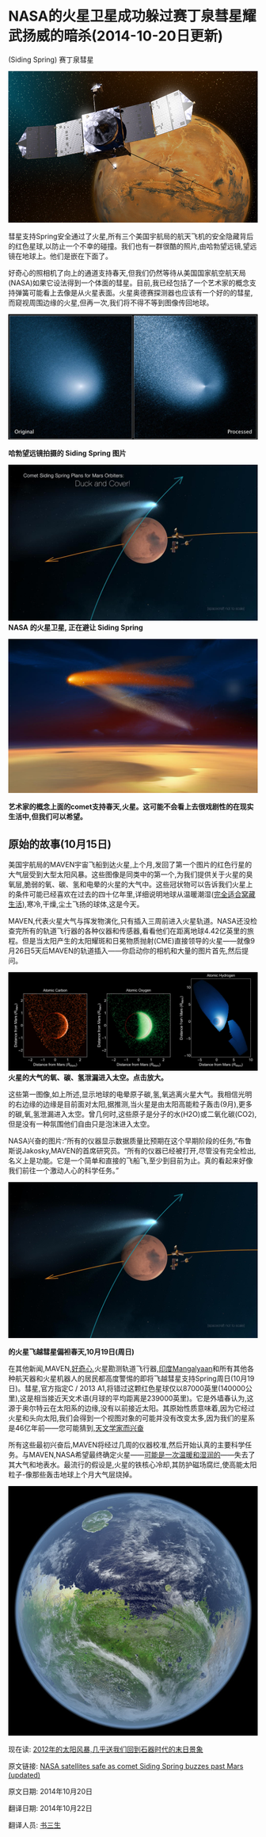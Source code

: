 NASA的火星卫星成功躲过赛丁泉彗星耀武扬威的暗杀(2014-10-20日更新)
====

 (Siding Spring) 赛丁泉彗星


![](01_PIA17487_ip.jpg)


彗星支持Spring安全通过了火星,所有三个美国宇航局的航天飞机的安全隐藏背后的红色星球,以防止一个不幸的碰撞。我们也有一群很酷的照片,由哈勃望远镜,望远镜在地球上。他们是嵌在下面了。

好奇心的照相机了向上的通道支持春天,但我们仍然等待从美国国家航空航天局(NASA)如果它设法得到一个体面的彗星。目前,我已经包括了一个艺术家的概念支持弹簧可能看上去像是从火星表面。火星奥德赛探测器也应该有一个好的的彗星,而窥视周围边缘的火星,但再一次,我们将不得不等到图像传回地球。


![](02_14-090-hubble-comet_0-br2.jpg)

**哈勃望远镜拍摄的 Siding Spring 图片**

![](03_Mars-orbiters-comet-siding-spring-close-call-br2.jpg)
**NASA 的火星卫星, 正在避让 Siding Spring**



![](04_Comet-Siding-Spring-Mars-Artist-Concept-br2.jpg)

**艺术家的概念上面的comet支持春天,火星。这可能不会看上去很戏剧性的在现实生活中,但我们可以希望。**


## 原始的故事(10月15日) ##

美国宇航局的MAVEN宇宙飞船到达火星,上个月,发回了第一个图片的红色行星的大气层受到大型太阳风暴。这些图像是同类中的第一个,为我们提供关于火星的臭氧层,脆弱的氧、碳、氢和电晕的火星的大气中。这些冠状物可以告诉我们火星上的条件可能已经喜欢在过去的四十亿年里,详细说明地球从温暖潮湿([完全适合窝藏生活](http://www.extremetech.com/extreme/150558-nasas-curiosity-rover-confirms-that-life-couldve-survived-on-mars)),寒冷,干燥,尘土飞扬的球体,这是今天。

MAVEN,代表火星大气与挥发物演化,只有插入三周前进入火星轨道。NASA还没检查完所有的轨道飞行器的各种仪器和传感器,看看他们在距离地球4.42亿英里的旅程。但是当太阳产生的太阳耀斑和日冕物质抛射(CME)直接领导的火星——就像9月26日5天后MAVEN的轨道插入——你启动你的相机和大量的图片首先,然后提问。



![](05_PIA18613.jpg)
**火星的大气的氧、碳、氢泄漏进入太空。点击放大。**


这些第一图像,如上所述,显示地球的电晕原子碳,氢,氧逃离火星大气。我相信光明的右边缘的边缘是目前面对太阳,据推测,当火星是由太阳高能粒子轰击(9月),更多的碳,氧,氢泄漏进入太空。曾几何时,这些原子是分子的水(H2O)或二氧化碳(CO2),但是没有一种氛围他们自由只是泡沫进入太空。

NASA兴奋的图片:“所有的仪器显示数据质量比预期在这个早期阶段的任务,”布鲁斯说Jakosky,MAVEN的首席研究员。“所有的仪器已经被打开,尽管没有完全检出,名义上是功能。它是一个简单和直接的飞船飞,至少到目前为止。真的看起来好像我们前往一个激动人心的科学任务。”



![](06_PIA18611.jpg)

**的火星飞越彗星偏袒春天,10月19日(周日)**


在其他新闻,MAVEN,[好奇心](http://www.extremetech.com/tag/curiosity),火星勘测轨道飞行器,[印度Mangalyaan](http://www.extremetech.com/extreme/190772-indias-first-mars-satellite-enters-orbit-costing-just-11-of-nasas-own-mars-mission)和所有其他各种航天器和火星机器人的居民都高度警惕的即将飞越彗星支持Spring周日(10月19日)。彗星,官方指定C / 2013 A1,将错过这颗红色星球仅以87000英里(140000公里),这是相当接近天文术语(月球的平均距离是239000英里)。它是外墙春认为,这源于奥尔特云在太阳系的边缘,没有以前接近太阳。其原始性质意味着,因为它经过火星和头向太阳,我们会得到一个视图对象的可能并没有改变太多,因为我们的星系是46亿年前——您可能猜到,[天文学家而兴奋](http://www.jpl.nasa.gov/news/news.php?feature=4332)

所有这些最初兴奋后,MAVEN将经过几周的仪器校准,然后开始认真的主要科学任务。与MAVEN,NASA希望最终确定火星——[可能是一次温暖和湿润的](http://www.extremetech.com/extreme/144769-the-other-blue-planet-what-mars-mightve-looked-like-billions-of-years-ago)——失去了其大气和地表水。最流行的假设是,火星的铁核心冷却,其防护磁场腐烂,使高能太阳粒子-像那些轰击地球上个月大气层烧掉。

![](07_wet-mars-east-hemisphere.jpg)

现在读: [2012年的太阳风暴,几乎送我们回到石器时代的末日景象](http://www.extremetech.com/extreme/186805-the-solar-storm-of-2012-that-almost-sent-us-back-to-a-post-apocalyptic-stone-age)


原文链接: [NASA satellites safe as comet Siding Spring buzzes past Mars (updated)](http://www.extremetech.com/extreme/192001-maven-captures-first-images-of-mars-atmosphere-braces-for-close-comet-flyby)

原文日期: 2014年10月20日

翻译日期: 2014年10月22日

翻译人员: [书三生](http://t.qq.com/renfufei)
